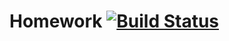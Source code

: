 # Homework [![Build Status](https://travis-ci.org/brunopenha/homework.svg?branch=master)](https://travis-ci.org/brunopenha/homework)
